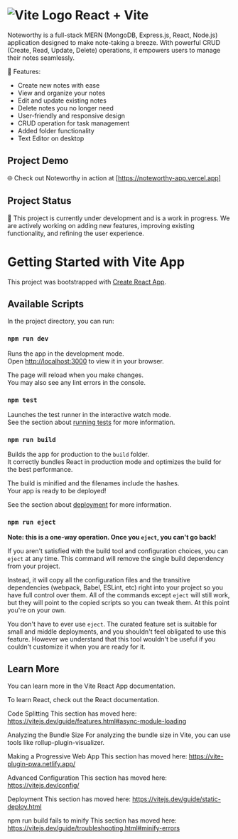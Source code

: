 # ![Vite Logo](https://vitejs.dev/logo.svg) React + Vite

Noteworthy is a full-stack MERN (MongoDB, Express.js, React, Node.js) application designed to make note-taking a breeze. With powerful CRUD (Create, Read, Update, Delete) operations, it empowers users to manage their notes seamlessly.

🚀 Features:
- Create new notes with ease
- View and organize your notes
- Edit and update existing notes
- Delete notes you no longer need
- User-friendly and responsive design
- CRUD operation for task management
- Added folder functionality
- Text Editor on desktop

## Project Demo

🌐 Check out Noteworthy in action at [https://noteworthy-app.vercel.app]

## Project Status

🚧 This project is currently under development and is a work in progress. We are actively working on adding new features, improving existing functionality, and refining the user experience.

# Getting Started with Vite App

This project was bootstrapped with [Create React App](https://vitejs.dev/guide/).

## Available Scripts

In the project directory, you can run:

### `npm run dev`

Runs the app in the development mode.\
Open [http://localhost:3000](http://localhost:5173) to view it in your browser.

The page will reload when you make changes.\
You may also see any lint errors in the console.

### `npm test`

Launches the test runner in the interactive watch mode.\
See the section about [running tests](https://facebook.github.io/create-react-app/docs/running-tests) for more information.

### `npm run build`

Builds the app for production to the `build` folder.\
It correctly bundles React in production mode and optimizes the build for the best performance.

The build is minified and the filenames include the hashes.\
Your app is ready to be deployed!

See the section about [deployment](https://vitejs.dev/guide/build) for more information.

### `npm run eject`

**Note: this is a one-way operation. Once you `eject`, you can't go back!**

If you aren't satisfied with the build tool and configuration choices, you can `eject` at any time. This command will remove the single build dependency from your project.

Instead, it will copy all the configuration files and the transitive dependencies (webpack, Babel, ESLint, etc) right into your project so you have full control over them. All of the commands except `eject` will still work, but they will point to the copied scripts so you can tweak them. At this point you're on your own.

You don't have to ever use `eject`. The curated feature set is suitable for small and middle deployments, and you shouldn't feel obligated to use this feature. However we understand that this tool wouldn't be useful if you couldn't customize it when you are ready for it.

## Learn More
You can learn more in the Vite React App documentation.

To learn React, check out the React documentation.

Code Splitting
This section has moved here: https://vitejs.dev/guide/features.html#async-module-loading

Analyzing the Bundle Size
For analyzing the bundle size in Vite, you can use tools like rollup-plugin-visualizer.

Making a Progressive Web App
This section has moved here: https://vite-plugin-pwa.netlify.app/

Advanced Configuration
This section has moved here: https://vitejs.dev/config/

Deployment
This section has moved here: https://vitejs.dev/guide/static-deploy.html

npm run build fails to minify
This section has moved here: https://vitejs.dev/guide/troubleshooting.html#minify-errors
